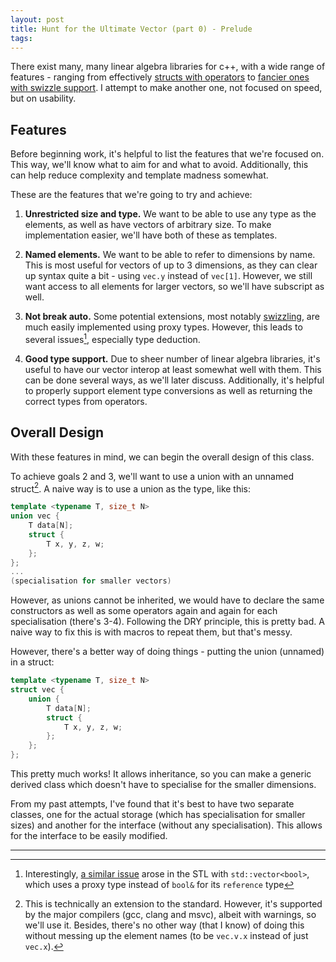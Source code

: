 ```yaml
---
layout: post
title: Hunt for the Ultimate Vector (part 0) - Prelude
tags:
---
```


There exist many, many linear algebra libraries for c++, with a wide range of features - ranging from effectively [structs with operators][sfml-vec] to [fancier ones with swizzle support][cxxswizzle]. I attempt to make another one, not focused on speed, but on usability.

[sfml-vec]: https://www.sfml-dev.org/documentation/2.4.2/classsf_1_1Vector2.php
[cxxswizzle]: https://github.com/gwiazdorrr/CxxSwizzle

<!--more-->

## Features

Before beginning work, it's helpful to list the features that we're focused on.
This way, we'll know what to aim for and what to avoid. Additionally, this can
help reduce complexity and template madness somewhat.

These are the features that we're going to try and achieve:

1. **Unrestricted size and type.** We want to be able to use any type as the elements, as well as have vectors of arbitrary size. To make implementation easier, we'll have both of these as templates.

2. **Named elements.** We want to be able to refer to dimensions by name. This is most useful for vectors of up to 3 dimensions, as they can clear up syntax quite a bit - using `vec.y` instead of `vec[1]`. However, we still want access to all elements for larger vectors, so we'll have subscript as well.

3. **Not break auto.** Some potential extensions, most notably [swizzling][3], are much easily implemented using proxy types. However, this leads to several issues[^1], especially type deduction.

[3]: https://en.wikipedia.org/wiki/Swizzling_(computer_graphics)

[^1]: Interestingly, [a similar issue][vector-bool] arose in the STL with `std::vector<bool>`, which uses a proxy type instead of `bool&` for its `reference` type

[vector-bool]: https://stackoverflow.com/q/17794569

4. **Good type support.** Due to sheer number of linear algebra libraries, it's useful to have our vector interop at least somewhat well with them. This can be done several ways, as we'll later discuss. Additionally, it's helpful to properly support element type conversions as well as returning the correct types from operators.

## Overall Design

With these features in mind, we can begin the overall design of this class.

To achieve goals 2 and 3, we'll want to use a union with an unnamed struct[^2]. A naive way is to use a union as the type, like this:

[^2]: This is technically an extension to the standard. However, it's supported by the major compilers (gcc, clang and msvc), albeit with warnings, so we'll use it. Besides, there's no other way (that I know) of doing this without messing up the element names (to be `vec.v.x` instead of just `vec.x`).

``` cpp
template <typename T, size_t N>
union vec {
	T data[N];
	struct {
		T x, y, z, w;
	};
};
...
(specialisation for smaller vectors)
```

However, as unions cannot be inherited, we would have to declare the same constructors as well as some operators again and again for each specialisation (there's 3-4). Following the DRY principle, this is pretty bad. A naive way to fix this is with macros to repeat them, but that's messy.

However, there's a better way of doing things - putting the union (unnamed) in a struct:

``` cpp
template <typename T, size_t N>
struct vec {
	union {
		T data[N];
		struct {
			T x, y, z, w;
		};
	};
};
```

This pretty much works! It allows inheritance, so you can make a generic derived class which doesn't have to specialise for the smaller dimensions.

From my past attempts, I've found that it's best to have two separate classes, one for the actual storage (which has specialisation for smaller sizes) and another for the interface (without any specialisation). This allows for the interface to be easily modified.

---


